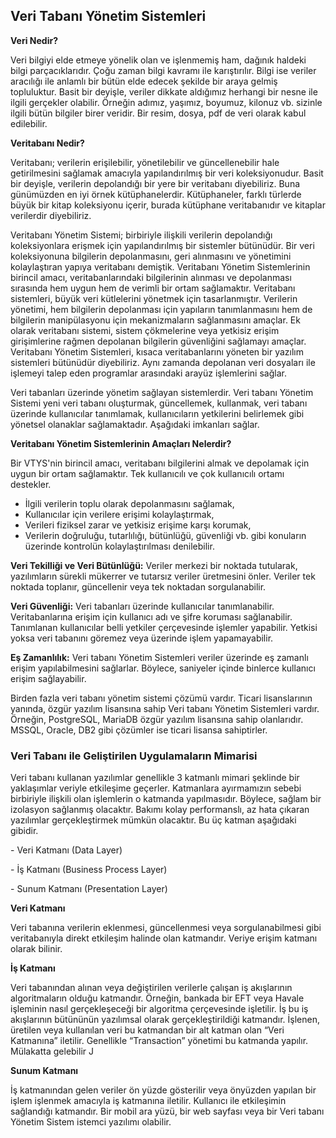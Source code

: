 ## Veri Tabanı Yönetim Sistemleri

**Veri Nedir?**

Veri bilgiyi elde etmeye yönelik olan ve işlenmemiş ham, dağınık haldeki bilgi parçacıklarıdır. Çoğu zaman bilgi kavramı ile karıştırılır. Bilgi ise veriler aracılığı ile anlamlı bir bütün elde edecek şekilde bir araya gelmiş topluluktur. Basit bir deyişle, veriler dikkate aldığımız herhangi bir nesne ile ilgili gerçekler olabilir. Örneğin adımız, yaşımız, boyumuz, kilonuz vb. sizinle ilgili bütün bilgiler birer veridir. Bir resim, dosya, pdf de veri olarak kabul edilebilir.

**Veritabanı Nedir?**

Veritabanı; verilerin erişilebilir, yönetilebilir ve güncellenebilir hale getirilmesini sağlamak amacıyla yapılandırılmış bir veri koleksiyonudur. Basit bir deyişle, verilerin depolandığı bir yere bir veritabanı diyebiliriz. Buna günümüzden en iyi örnek kütüphanelerdir. Kütüphaneler, farklı türlerde büyük bir kitap koleksiyonu içerir, burada kütüphane veritabanıdır ve kitaplar verilerdir diyebiliriz.

Veritabanı Yönetim Sistemi; birbiriyle ilişkili verilerin depolandığı koleksiyonlara erişmek için yapılandırılmış bir sistemler bütünüdür. Bir veri koleksiyonuna bilgilerin depolanmasını, geri alınmasını ve yönetimini kolaylaştıran yapıya veritabanı demiştik. Veritabanı Yönetim Sistemlerinin birincil amacı, veritabanlarındaki bilgilerinin alınması ve depolanması sırasında hem uygun hem de verimli bir ortam sağlamaktır. Veritabanı sistemleri, büyük veri kütlelerini yönetmek için tasarlanmıştır. Verilerin yönetimi, hem bilgilerin depolanması için yapıların tanımlanmasını hem de bilgilerin manipülasyonu için mekanizmaların sağlanmasını amaçlar. Ek olarak veritabanı sistemi, sistem çökmelerine veya yetkisiz erişim girişimlerine rağmen depolanan bilgilerin güvenliğini sağlamayı amaçlar. Veritabanı Yönetim Sistemleri, kısaca veritabanlarını yöneten bir yazılım sistemleri bütünüdür diyebiliriz. Aynı zamanda depolanan veri dosyaları ile işlemeyi talep eden programlar arasındaki arayüz işlemlerini sağlar.

Veri tabanları üzerinde yönetim sağlayan sistemlerdir. Veri tabanı Yönetim Sistemi yeni veri tabanı oluşturmak, güncellemek, kullanmak, veri tabanı üzerinde kullanıcılar tanımlamak, kullanıcıların yetkilerini belirlemek gibi yönetsel olanaklar sağlamaktadır. Aşağıdaki imkanları sağlar.

**Veritabanı Yönetim Sistemlerinin Amaçları Nelerdir?**

Bir VTYS'nin birincil amacı, veritabanı bilgilerini almak ve depolamak için uygun bir ortam sağlamaktır. Tek kullanıcılı ve çok kullanıcılı ortamı destekler.
- İlgili verilerin toplu olarak depolanmasını sağlamak,
- Kullanıcılar için verilere erişimi kolaylaştırmak,
- Verileri fiziksel zarar ve yetkisiz erişime karşı korumak,
- Verilerin doğruluğu, tutarlılığı, bütünlüğü, güvenliği vb. gibi konuların üzerinde kontrolün kolaylaştırılması denilebilir.

**Veri Tekilliği ve Veri Bütünlüğü:** Veriler merkezi bir noktada tutularak, yazılımların sürekli mükerrer ve tutarsız veriler üretmesini önler. Veriler tek noktada toplanır, güncellenir veya tek noktadan sorgulanabilir.

**Veri Güvenliği:** Veri tabanları üzerinde kullanıcılar tanımlanabilir. Veritabanlarına erişim için kullanıcı adı ve şifre koruması sağlanabilir. Tanımlanan kullanıcılar belli yetkiler çerçevesinde işlemler yapabilir. Yetkisi yoksa veri tabanını göremez veya üzerinde işlem yapamayabilir.

**Eş Zamanlılık:** Veri tabanı Yönetim Sistemleri veriler üzerinde eş zamanlı erişim yapılabilmesini sağlarlar. Böylece, saniyeler içinde binlerce kullanıcı erişim sağlayabilir.


Birden fazla veri tabanı yönetim sistemi çözümü vardır. Ticari lisanslarının yanında, özgür yazılım lisansına sahip Veri tabanı Yönetim Sistemleri vardır. Örneğin, PostgreSQL, MariaDB özgür yazılım lisansına sahip olanlarıdır. MSSQL, Oracle, DB2 gibi çözümler ise ticari lisansa sahiptirler. 

### Veri Tabanı ile Geliştirilen Uygulamaların Mimarisi

Veri tabanı kullanan yazılımlar genellikle 3 katmanlı mimari şeklinde bir yaklaşımlar veriyle etkileşime geçerler. Katmanlara ayırmamızın sebebi birbiriyle ilişkili olan işlemlerin o katmanda yapılmasıdır. Böylece, sağlam bir izolasyon sağlanmış olacaktır. Bakımı kolay performanslı, az hata çıkaran yazılımlar gerçekleştirmek mümkün olacaktır. Bu üç katman aşağıdaki gibidir.

\- Veri Katmanı (Data Layer)

\- İş Katmanı (Business Process Layer)

\- Sunum Katmanı (Presentation Layer)

**Veri Katmanı**

Veri tabanına verilerin eklenmesi, güncellenmesi veya sorgulanabilmesi gibi veritabanıyla direkt etkileşim halinde olan katmandır. Veriye erişim katmanı olarak bilinir.

**İş Katmanı**

Veri tabanından alınan veya değiştirilen verilerle çalışan iş akışlarının algoritmaların olduğu katmandır. Örneğin, bankada bir EFT veya Havale işleminin nasıl gerçekleşeceği bir algoritma çerçevesinde işletilir. İş bu iş akışlarının bütününün yazılımsal olarak gerçekleştirildiği katmandır. İşlenen, üretilen veya kullanılan veri bu katmandan bir alt katman olan “Veri Katmanına” iletilir. Genellikle “Transaction” yönetimi bu katmanda yapılır. Mülakatta gelebilir J 

**Sunum Katmanı**

İş katmanından gelen veriler ön yüzde gösterilir veya önyüzden yapılan bir işlem işlenmek amacıyla iş katmanına iletilir. Kullanıcı ile etkileşimin sağlandığı katmandır. Bir mobil ara yüzü, bir web sayfası veya bir Veri tabanı Yönetim Sistem istemci yazılımı olabilir.

